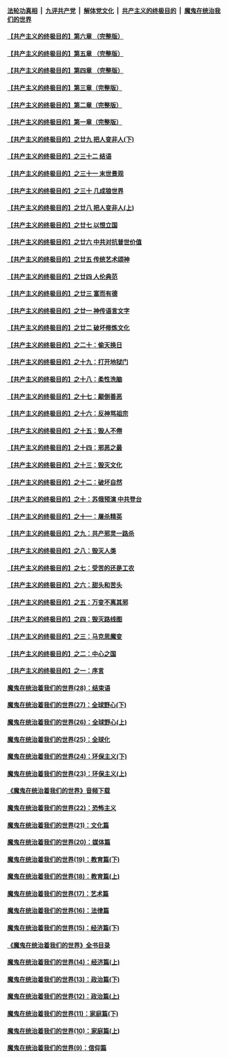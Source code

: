 ####  [法轮功真相](../../../../basic/blob/master/README.md?t=12221452) &nbsp;|&nbsp; [九评共产党](../../../../9ping.md/blob/master/README.md?t=12221452) &nbsp;|&nbsp; [解体党文化](../../../../jtdwh.md/blob/master/README.md?t=12221452)  &nbsp;|&nbsp; [共产主义的终极目的](../../../../gczydzjmd.md/blob/master/README.md?t=12221452) &nbsp;|&nbsp; [魔鬼在统治我们的世界](../../../../mgztzwmdsj.md/blob/master/README.md?t=12221452) 

#### [【共产主义的终极目的】第六章 （完整版）](../pages/nsc422/n11428913.md?t=12221452) 

#### [【共产主义的终极目的】第五章 （完整版）](../pages/nsc422/n11428912.md?t=12221452) 

#### [【共产主义的终极目的】第四章 （完整版）](../pages/nsc422/n11428907.md?t=12221452) 

#### [【共产主义的终极目的】第三章（完整版）](../pages/nsc422/n11428848.md?t=12221452) 

#### [【共产主义的终极目的】第二章（完整版）](../pages/nsc422/n11428831.md?t=12221452) 

#### [【共产主义的终极目的】第一章（完整版）](../pages/nsc422/n11417651.md?t=12221452) 

#### [【共产主义的终极目的】之廿九 把人变非人(下)](../pages/nsc422/n11344140.md?t=12221452) 

#### [【共产主义的终极目的】之三十二 结语](../pages/nsc422/n11360535.md?t=12221452) 

#### [【共产主义的终极目的】之三十一 末世景观](../pages/nsc422/n11351129.md?t=12221452) 

#### [【共产主义的终极目的】之三十 几成狼世界](../pages/nsc422/n11348280.md?t=12221452) 

#### [【共产主义的终极目的】之廿八 把人变非人(上)](../pages/nsc422/n11340492.md?t=12221452) 

#### [【共产主义的终极目的】之廿七 以恨立国](../pages/nsc422/n11336944.md?t=12221452) 

#### [【共产主义的终极目的】之廿六 中共对抗普世价值](../pages/nsc422/n11324785.md?t=12221452) 

#### [【共产主义的终极目的】之廿五 传统艺术颂神](../pages/nsc422/n11296396.md?t=12221452) 

#### [【共产主义的终极目的】之廿四 人伦典范](../pages/nsc422/n11296397.md?t=12221452) 

#### [【共产主义的终极目的】之廿三 富而有德](../pages/nsc422/n11283598.md?t=12221452) 

#### [【共产主义的终极目的】之廿一 神传语言文字](../pages/nsc422/n11263265.md?t=12221452) 

#### [【共产主义的终极目的】之廿二 破坏修炼文化](../pages/nsc422/n11245728.md?t=12221452) 

#### [【共产主义的终极目的】之二十：偷天换日](../pages/nsc422/n11238846.md?t=12221452) 

#### [【共产主义的终极目的】之十九：打开地狱门](../pages/nsc422/n11206376.md?t=12221452) 

#### [【共产主义的终极目的】之十八：柔性洗脑](../pages/nsc422/n11199994.md?t=12221452) 

#### [【共产主义的终极目的】之十七：颠倒善恶](../pages/nsc422/n11179782.md?t=12221452) 

#### [【共产主义的终极目的】之十六：反神骂祖宗](../pages/nsc422/n11166798.md?t=12221452) 

#### [【共产主义的终极目的】之十五：毁人不倦](../pages/nsc422/n11166792.md?t=12221452) 

#### [【共产主义的终极目的】之十四：邪恶之最](../pages/nsc422/n11150249.md?t=12221452) 

#### [【共产主义的终极目的】之十三：毁灭文化](../pages/nsc422/n11135227.md?t=12221452) 

#### [【共产主义的终极目的】之十二：破坏自然](../pages/nsc422/n11135214.md?t=12221452) 

#### [【共产主义的终极目的】之十：苏俄预演 中共登台](../pages/nsc422/n11118424.md?t=12221452) 

#### [【共产主义的终极目的】之十一：屠杀精英](../pages/nsc422/n11118442.md?t=12221452) 

#### [【共产主义的终极目的】之九：共产邪灵一路杀](../pages/nsc422/n11114139.md?t=12221452) 

#### [【共产主义的终极目的】之八：毁灭人类](../pages/nsc422/n11108503.md?t=12221452) 

#### [【共产主义的终极目的】之七：受苦的还是工农](../pages/nsc422/n11101809.md?t=12221452) 

#### [【共产主义的终极目的】之六：甜头和苦头](../pages/nsc422/n11096971.md?t=12221452) 

#### [【共产主义的终极目的】之五：万变不离其邪](../pages/nsc422/n11091285.md?t=12221452) 

#### [【共产主义的终极目的】之四：毁灭路线图](../pages/nsc422/n11086284.md?t=12221452) 

#### [【共产主义的终极目的】之三：马克思魔变](../pages/nsc422/n11061941.md?t=12221452) 

#### [【共产主义的终极目的】之二：中心之国](../pages/nsc422/n11047728.md?t=12221452) 

#### [【共产主义的终极目的】之一：序言](../pages/nsc422/n11086077.md?t=12221452) 

#### [魔鬼在统治着我们的世界(28)：结束语](../pages/nsc422/n10936246.md?t=12221452) 

#### [魔鬼在统治着我们的世界(27)：全球野心(下)](../pages/nsc422/n10928319.md?t=12221452) 

#### [魔鬼在统治着我们的世界(26)：全球野心(上)](../pages/nsc422/n10900318.md?t=12221452) 

#### [魔鬼在统治着我们的世界(25)：全球化](../pages/nsc422/n10788205.md?t=12221452) 

#### [魔鬼在统治着我们的世界(24)：环保主义(下)](../pages/nsc422/n10695307.md?t=12221452) 

#### [魔鬼在统治着我们的世界(23)：环保主义(上)](../pages/nsc422/n10688613.md?t=12221452) 

#### [《魔鬼在统治着我们的世界》音频下载](../pages/nsc422/n10635553.md?t=12221452) 

#### [魔鬼在统治着我们的世界(22)：恐怖主义](../pages/nsc422/n10614727.md?t=12221452) 

#### [魔鬼在统治着我们的世界(21)：文化篇](../pages/nsc422/n10597706.md?t=12221452) 

#### [魔鬼在统治着我们的世界(20)：媒体篇](../pages/nsc422/n10586579.md?t=12221452) 

#### [魔鬼在统治着我们的世界(19)：教育篇(下)](../pages/nsc422/n10564808.md?t=12221452) 

#### [魔鬼在统治着我们的世界(18)：教育篇(上)](../pages/nsc422/n10526970.md?t=12221452) 

#### [魔鬼在统治着我们的世界(17)：艺术篇](../pages/nsc422/n10499093.md?t=12221452) 

#### [魔鬼在统治着我们的世界(16)：法律篇](../pages/nsc422/n10485969.md?t=12221452) 

#### [魔鬼在统治着我们的世界(15)：经济篇(下)](../pages/nsc422/n10469975.md?t=12221452) 

#### [《魔鬼在统治着我们的世界》全书目录](../pages/nsc422/n10464261.md?t=12221452) 

#### [魔鬼在统治着我们的世界(14)：经济篇(上)](../pages/nsc422/n10457370.md?t=12221452) 

#### [魔鬼在统治着我们的世界(13)：政治篇(下)](../pages/nsc422/n10448270.md?t=12221452) 

#### [魔鬼在统治着我们的世界(12)：政治篇(上)](../pages/nsc422/n10444576.md?t=12221452) 

#### [魔鬼在统治着我们的世界(11)：家庭篇(下)](../pages/nsc422/n10440961.md?t=12221452) 

#### [魔鬼在统治着我们的世界(10)：家庭篇(上)](../pages/nsc422/n10435448.md?t=12221452) 

#### [魔鬼在统治着我们的世界(9)：信仰篇](../pages/nsc422/n10432159.md?t=12221452) 

